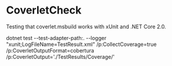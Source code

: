 # CoverletCheck
Testing that coverlet.msbuild works with xUnit and .NET Core 2.0.

dotnet test --test-adapter-path:. --logger "xunit;LogFileName=TestResult.xml" /p:CollectCoverage=true /p:CoverletOutputFormat=cobertura /p:CoverletOutput='./TestResults/Coverage/'
